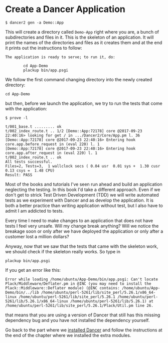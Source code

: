 # Create a Dancer Application



```
$ dancer2 gen -a Demo::App
```

This will create a directory called `Demo-App` right where you are, a bunch of subdirectories and files in it.
This is the skeleton of an application. It will print the names of the directories and files as it creates them
and at the end it prints out the instructions to follow:

```
The application is ready to serve; to run it, do:

        cd App-Demo
        plackup bin/app.psgi
```

We follow the first command changing directory into the newly created directory:

```
cd App-Demo
```

but then, before we launch the application, we try to run the tests that come with the application:

```
$ prove -l

t/001_base.t ......... ok
t/002_index_route.t .. 1/2 [Demo::App:72178] core @2017-09-23 22:40:16> looking for get / in .../Dancer2/Core/App.pm l. 36
[Demo::App:72178] core @2017-09-23 22:40:16> Entering hook core.app.before_request in (eval 220) l. 1
[Demo::App:72178] core @2017-09-23 22:40:16> Entering hook core.app.after_request in (eval 220) l. 1
t/002_index_route.t .. ok
All tests successful.
Files=2, Tests=3,  1 wallclock secs ( 0.04 usr  0.01 sys +  1.30 cusr  0.13 csys =  1.48 CPU)
Result: PASS
```

Most of the books and tutorials I've seen run ahead and build an application neglecting the testing. In this book I'd take a different approach.
Even if we don't get to strick Test Driven Development (TDD) we will write automated tests as we experiment with Dancer and as develop the application.
It is both a better practice than writing application without test, but I also have to admit I am addicted to tests.

Every time I need to make changes to an application that does not have tests I feel very unsafe. Will my change break anything? Will we notice the breakage
soon or only after we have deployed the application or only after a customer lost a million dollars?

Anyway, now that we saw that the tests that came with the skeleton work, we should check if the skeleton really works. So type in

```
plackup bin/app.psgi
```

If you get an error like this:

```
Error while loading /home/ubuntu/App-Demo/bin/app.psgi: Can't locate Plack/Middleware/Deflater.pm in @INC (you may need to install the Plack::Middleware::Deflater module) (@INC contains: /home/ubuntu/App-Demo/bin/../lib /home/ubuntu/perl-5261/lib/site_perl/5.26.1/x86_64-linux /home/ubuntu/perl-5261/lib/site_perl/5.26.1 /home/ubuntu/perl-5261/lib/5.26.1/x86_64-linux /home/ubuntu/perl-5261/lib/5.26.1) at /home/ubuntu/perl-5261/lib/site_perl/5.26.1/Plack/Util.pm line 26.
```

that means that you are using a version of Dancer that still has this missing dependency bug and you have not installed the dependency yourself.

Go back to the part where we [installed Dancer](#install-dancer) and follow the instructions at the end of the chapter where we installed the extra modules.


